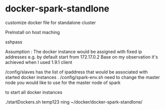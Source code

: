 # docker-spark-standlone
customize docker file for standalone cluster


PreInstall on host maching

sshpass

Assumption : The docker instance would be assigned with fixed ip addresses e.g. by default start from  172.17.0.2
Base on my observation it's achieved when I used 1.9.1 client

/config/slaves has the list of ipaddress that would be associated with started docker instances .
/config/spark-env.sh need to change the master node you would like to use for the master node of spark



to start all docker instances

 ./startDockers.sh temp123 ning ~/docker/docker-spark-standlone/